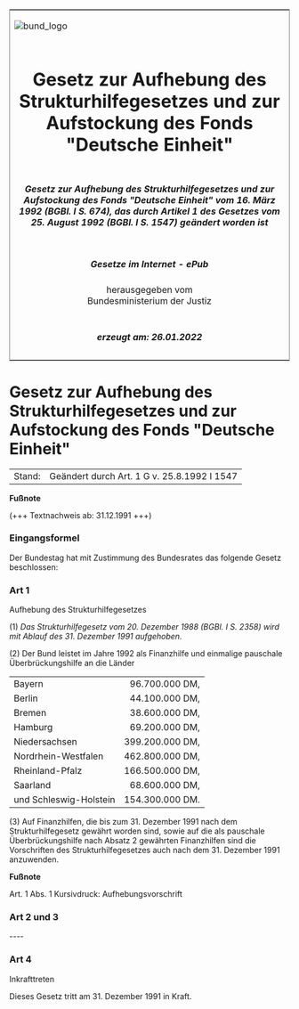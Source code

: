 <span id="DECKBLATT.html"></span>

<table border="0" frame="border" width="100%">

<tr valign="top">

<td align="left">

![bund\_logo](BfJ_2021_Web_de_de.gif)

</td>

<td align="right">

 

</td>

</tr>

<tr align="center" valign="middle">

<td colspan="2">

# Gesetz zur Aufhebung des Strukturhilfegesetzes und zur Aufstockung des Fonds "Deutsche Einheit"

</td>

</tr>

<tr align="center" valign="middle">

<td colspan="2">

##### Gesetz zur Aufhebung des Strukturhilfegesetzes und zur Aufstockung des Fonds "Deutsche Einheit" vom 16. März 1992 (BGBl. I S. 674), das durch Artikel 1 des Gesetzes vom 25. August 1992 (BGBl. I S. 1547) geändert worden ist

</td>

</tr>

<tr align="center" valign="middle">

<td colspan="2">

  
  

##### Gesetze im Internet - ePub  
  
herausgegeben vom  
Bundesministerium der Justiz

</td>

</tr>

<tr align="center" valign="bottom">

<td colspan="2">

  
  

##### erzeugt am: 26.01.2022

</td>

</tr>

</table>

<span id="BJNR006740992.html"></span>

# Gesetz zur Aufhebung des Strukturhilfegesetzes und zur Aufstockung des Fonds "Deutsche Einheit"

<div>

<div class="jnhtml">

|        |                                             |
| ------ | ------------------------------------------- |
| Stand: | Geändert durch Art. 1 G v. 25.8.1992 I 1547 |

</div>

</div>

<div>

  
**Fußnote**

<div class="jnhtml">

<div>

<div class="jurAbsatz">

(+++ Textnachweis ab: 31.12.1991 +++)

</div>

</div>

</div>

</div>

<span id="BJNR006740992BJNE000100314.html"></span>

### Eingangsformel  

<div>

<div class="jnhtml">

<div>

<div class="jurAbsatz">

Der Bundestag hat mit Zustimmung des Bundesrates das folgende Gesetz
beschlossen:

</div>

</div>

</div>

</div>

<span id="BJNR006740992BJNE000201308.html"></span>

### Art 1  
Aufhebung des Strukturhilfegesetzes

<div>

<div class="jnhtml">

<div>

<div class="jurAbsatz">

(1) <span style="font-style:italic;">Das Strukturhilfegesetz vom 20.
Dezember 1988 (BGBl. I S. 2358) wird mit Ablauf des 31. Dezember 1991
aufgehoben.</span>

</div>

<div class="jurAbsatz">

(2) Der Bund leistet im Jahre 1992 als Finanzhilfe und einmalige
pauschale Überbrückungshilfe an die Länder  

|                        |                 |
| :--------------------- | --------------: |
| Bayern                 |  96.700.000 DM, |
| Berlin                 |  44.100.000 DM, |
| Bremen                 |  38.600.000 DM, |
| Hamburg                |  69.200.000 DM, |
| Niedersachsen          | 399.200.000 DM, |
| Nordrhein-Westfalen    | 462.800.000 DM, |
| Rheinland-Pfalz        | 166.500.000 DM, |
| Saarland               |  68.600.000 DM, |
| und Schleswig-Holstein | 154.300.000 DM. |

</div>

<div class="jurAbsatz">

(3) Auf Finanzhilfen, die bis zum 31. Dezember 1991 nach dem
Strukturhilfegesetz gewährt worden sind, sowie auf die als pauschale
Überbrückungshilfe nach Absatz 2 gewährten Finanzhilfen sind die
Vorschriften des Strukturhilfegesetzes auch nach dem 31. Dezember 1991
anzuwenden.

</div>

</div>

</div>

</div>

<div>

  
**Fußnote**

<div class="jnhtml">

<div>

<div class="jurAbsatz">

Art. 1 Abs. 1 Kursivdruck: Aufhebungsvorschrift

</div>

</div>

</div>

</div>

<span id="BJNR006740992BJNE000300314.html"></span>

### Art 2 und 3  
\----

<span id="BJNR006740992BJNE000400314.html"></span>

### Art 4  
Inkrafttreten

<div>

<div class="jnhtml">

<div>

<div class="jurAbsatz">

Dieses Gesetz tritt am 31. Dezember 1991 in Kraft.

</div>

</div>

</div>

</div>

